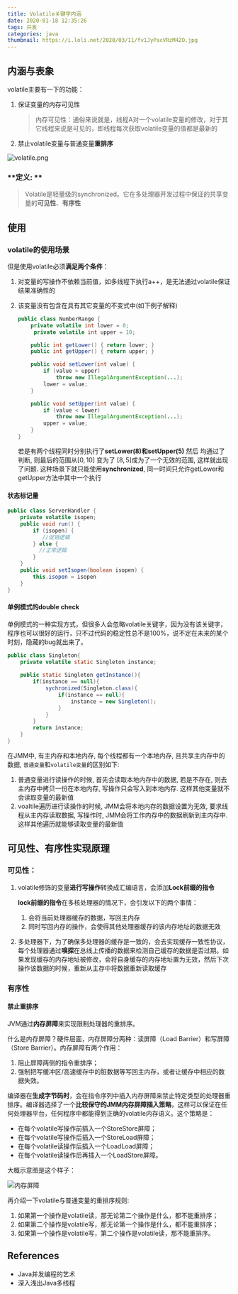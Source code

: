 ```yaml
---
title: Volatile关键字内涵
date: 2020-01-18 12:35:26
tags: 并发
categories: java
thumbnail: https://i.loli.net/2020/03/11/fv1JyPacVRzM4ZO.jpg
---
```


## 内涵与表象

<!--more-->

volatile主要有一下的功能：

1. 保证变量的内存可见性

   > 内存可见性：通俗来说就是，线程A对一个volatile变量的修改，对于其它线程来说是可见的，即线程每次获取volatile变量的值都是最新的

2. 禁止volatile变量与普通变量**重排序**



![volatile.png](https://i.loli.net/2020/04/24/sBE5dy3Dfh7ctLI.png)

### **定义: **

> Volatile是轻量级的synchronized。它在多处理器开发过程中保证的共享变量的**可见性**、**有序性**

## 使用

### volatile的使用场景

但是使用volatile必须**满足两个条件**：

1. 对变量的写操作不依赖当前值，如多线程下执行a++，是无法通过volatile保证结果准确性的

2. 该变量没有包含在具有其它变量的不变式中(如下例子解释)

   ```java
   public class NumberRange {
       private volatile int lower = 0;
        private volatile int upper = 10;
   
       public int getLower() { return lower; }
       public int getUpper() { return upper; }
   
       public void setLower(int value) { 
           if (value > upper) 
               throw new IllegalArgumentException(...);
           lower = value;
       }
   
       public void setUpper(int value) { 
           if (value < lower) 
               throw new IllegalArgumentException(...);
           upper = value;
       }
   }
   ```

   若是有两个线程同时分别执行了**setLower(8)**和**setUpper(5)** 然后 均通过了判断, 则最后的范围从$[0, 10]$ 变为了 $[8, 5]$成为了一个无效的范围, 这样就出现了问题. 这种场景下就只能使用**synchronized**, 同一时间只允许getLower和getUpper方法中其中一个执行

#### 状态标记量

```java
public class ServerHandler {
    private volatile isopen;
    public void run() {
        if (isopen) {
           //促销逻辑
        } else {
          //正常逻辑
        }
    }
    public void setIsopen(boolean isopen) {
        this.isopen = isopen
    }
}
```



#### 单例模式的double check

单例模式的一种实现方式，但很多人会忽略volatile关键字，因为没有该关键字，程序也可以很好的运行，只不过代码的稳定性总不是100%，说不定在未来的某个时刻，隐藏的bug就出来了。

```java
public class Singleton{
    private volatile static Singleton instance;
    
    public static Singleton getInstance(){
        if(instance == null){
            sychronized(Singleton.class){
                if(instance == null){
                    instance = new Singleton();
                }
            }
        }
        return instance;
    }
}
```



在JMM中, 有主内存和本地内存, 每个线程都有一个本地内存, 且共享主内存中的数据, `普通变量`和`volatile变量`的区别如下:

1. 普通变量进行读操作的时候, 首先会读取本地内存中的数据, 若是不存在, 则去主内存中拷贝一份在本地内存, 写操作只会写入到本地内存. 这样其他变量就不会读取变量的最新值
2. voaltile遍历进行读操作的时候,  JMM会将本地内存的数据设置为无效, 要求线程从主内存读取数据, 写操作时, JMM会将工作内存中的数据刷新到主内存中. 这样其他遍历就能够读取变量的最新值

## 可见性、有序性实现原理

### **可见性：**

1. volatile修饰的变量**进行写操作**转换成汇编语言，会添加**Lock前缀的指令**

   **lock前缀的指令**在多核处理器的情况下，会引发以下的两个事情：

   1. 会将当前处理器缓存的数据，写回主内存
   2. 同时写回内存的操作，会使得其他处理器缓存的该内存地址的数据无效

2. 多处理器下，为了确保多处理器的缓存是一致的，会去实现缓存一致性协议，每个处理器通过**嗅探**在总线上传播的数据来检测自己缓存的数据是否过期。如果发现缓存的内存地址被修改，会将自身缓存的内存地址置为无效，然后下次操作该数据的时候，重新从主存中将数据重新读取缓存

### 有序性

#### 禁止重排序

JVM通过**内存屏障**来实现限制处理器的重排序。

什么是内存屏障？硬件层面，内存屏障分两种：读屏障（Load Barrier）和写屏障（Store Barrier）。内存屏障有两个作用：

1. 阻止屏障两侧的指令重排序；
2. 强制把写缓冲区/高速缓存中的脏数据等写回主内存，或者让缓存中相应的数据失效。

编译器在**生成字节码时**，会在指令序列中插入内存屏障来禁止特定类型的处理器重排序。编译器选择了一个**比较保守的JMM内存屏障插入策略**，这样可以保证在任何处理器平台，任何程序中都能得到正确的volatile内存语义。这个策略是：

- 在每个volatile写操作前插入一个StoreStore屏障；
- 在每个volatile写操作后插入一个StoreLoad屏障；
- 在每个volatile读操作后插入一个LoadLoad屏障；
- 在每个volatile读操作后再插入一个LoadStore屏障。

大概示意图是这个样子：

![内存屏障](https://i.loli.net/2020/05/27/b6yp7RVDshJ9aFq.png)

再介绍一下volatile与普通变量的重排序规则:

1. 如果第一个操作是volatile读，那无论第二个操作是什么，都不能重排序；
2. 如果第二个操作是volatile写，那无论第一个操作是什么，都不能重排序；
3. 如果第一个操作是volatile写，第二个操作是volatile读，那不能重排序。

## References

* Java并发编程的艺术
* 深入浅出Java多线程